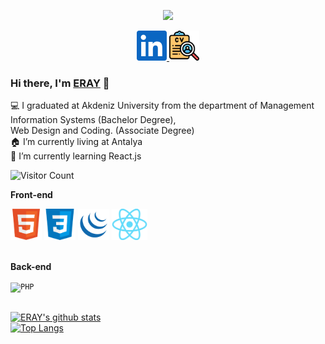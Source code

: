 <p align="center">

<img src="https://readme-typing-svg.herokuapp.com?size=23&duration=3000&color=0E15F7&background=F2FFEF00&center=true&vCenter=true&lines=Hi+there%2C+I'm+ERAY+%F0%9F%91%8B;Junior+Front-End+Developer">

</p>

<p align="center">
  <a href="https://www.linkedin.com/in/erayaltunsoy">
    <img alt="LinkedIn" title="LinkedIn" height="48" width="48" src="assets/linkedin.svg">
  </a>
    <a href="https://erayaltunsoy.com/cv.html">
    <img alt="CV" title="CV" height="48" width="48" src="imgs/curriculum-vitae.png">
  </a>
</p>


### Hi there, I'm [ERAY](https://github.com/spake2) 👋

💻 I graduated at Akdeniz University from the department of Management Information Systems (Bachelor Degree), <br> Web Design and Coding. (Associate Degree) <br>
🏠 I’m currently living at Antalya <br/>
🌱 I’m currently learning React.js <br/>


![Visitor Count](https://profile-counter.glitch.me/spake2/count.svg)


**Front-end**<br>

<code><img title="HTML" height="50" src=imgs/html.png></code>
<code><img title="CSS" height="50" src=imgs/css.png></code>
<code><img title="JQUERY" height="50" src=imgs/jquery.png></code>
<code><img title="REACT" height="50" src=imgs/react.png></code><br><br>

**Back-end**<br>

<code><img title="PHP" height="50" src="https://raw.githubusercontent.com/dereknguyen269/dereknguyen269/master/images/php.svg"></code><br><br>




[![ERAY's github stats](https://github-readme-stats.vercel.app/api?username=spake2&show_icons=true&theme=merko)](https://github.com/spake2)<br>
[![Top Langs](https://github-readme-stats.vercel.app/api/top-langs/?username=spake2&layout=compact&theme=merko)](https://github.com/anuraghazra/github-readme-stats)
